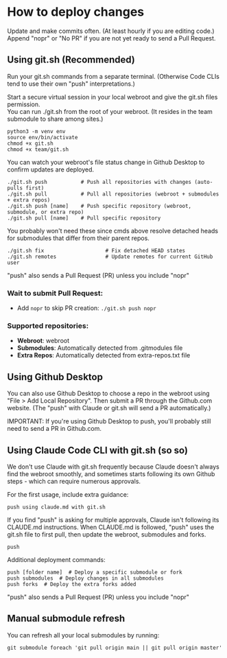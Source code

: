 # How to deploy changes

Update and make commits often. (At least hourly if you are editing code.)
Append "nopr" or "No PR" if you are not yet ready to send a Pull Request.

## Using git.sh (Recommended)

Run your git.sh commands from a separate terminal. (Otherwise Code CLIs tend to use their own "push" interpretations.)

Start a secure virtual session in your local webroot and give the git.sh files permission.  
You can run ./git.sh from the root of your webroot.  (It resides in the team submodule to share among sites.)

	python3 -m venv env
	source env/bin/activate
	chmod +x git.sh
	chmod +x team/git.sh

You can watch your webroot's file status change in Github Desktop to confirm updates are deployed.

	./git.sh push           # Push all repositories with changes (auto-pulls first)
	./git.sh pull           # Pull all repositories (webroot + submodules + extra repos)
	./git.sh push [name]    # Push specific repository (webroot, submodule, or extra repo)
	./git.sh pull [name]    # Pull specific repository

You probably won't need these since cmds above resolve detached heads for submodules that differ from their parent repos.

	./git.sh fix                    # Fix detached HEAD states
	./git.sh remotes                # Update remotes for current GitHub user

"push" also sends a Pull Request (PR) unless you include "nopr" 

### Wait to submit Pull Request:
- Add `nopr` to skip PR creation: `./git.sh push nopr`

<!-- 
Advanced option (not recommended for typical use):
- Add `overwrite-local` to let parent repository override your local commits: `./git.sh pull overwrite-local`

WARNING: `overwrite-local` will delete local work in submodules:
- Uncommitted changes: Permanently lost, no recovery possible
- Committed but unpushed changes: Can be recovered using git's reflog

To recover previously committed work that was overwritten locally:
	cd [submodule_name]
	git reflog                    # Find your lost commit hash
	git checkout [commit_hash]    # Restore your work
	git checkout -b recovery      # Create new branch to save it
-->

### Supported repositories:
- **Webroot**: webroot
- **Submodules**: Automatically detected from .gitmodules file
- **Extra Repos**: Automatically detected from extra-repos.txt file

## Using Github Desktop

You can also use Github Desktop to choose a repo in the webroot using "File > Add Local Repository". 
Then submit a PR through the Github.com website. (The "push" with Claude or git.sh will send a PR automatically.)

IMPORTANT: If you're using Github Desktop to push, you'll probably still need to send a PR in Github.com.


## Using Claude Code CLI with git.sh (so so)

We don't use Claude with git.sh frequently because Claude doesn't always find the webroot smoothly, and sometimes starts following its own Github steps - which can require numerous approvals.

For the first usage, include extra guidance:

	push using claude.md with git.sh  


If you find "push" is asking for multiple approvals, Claude isn't following its CLAUDE.md instructions.
When CLAUDE.md is followed, "push" uses the git.sh file to first pull, then update the webroot, submodules and forks.

	push

Additional deployment commands:

	push [folder name]  # Deploy a specific submodule or fork
	push submodules  # Deploy changes in all submodules
	push forks  # Deploy the extra forks added

"push" also sends a Pull Request (PR) unless you include "nopr" 


## Manual submodule refresh

You can refresh all your local submodules by running:

	git submodule foreach 'git pull origin main || git pull origin master'